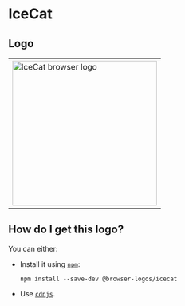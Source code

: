 # IceCat

## Logo

<table>
    <tr height=300>
        <td>
            <a href="https://github.com/alrra/browser-logos/tree/6cdfd03132fedfe96fa8b79cf6050b10322d4443/src/icecat">
                <img width=290 src="https://raw.githubusercontent.com/alrra/browser-logos/6cdfd03132fedfe96fa8b79cf6050b10322d4443/src/icecat/icecat_512x512.png" alt="IceCat browser logo">
            </a>
        </td>
    </tr>
</table>

## How do I get this logo?

You can either:

* Install it using [`npm`][npm]:

  `npm install --save-dev @browser-logos/icecat`

* Use [`cdnjs`][cdnjs].

<!-- Link labels: -->

[cdnjs]: https://cdnjs.com/libraries/browser-logos
[npm]: https://www.npmjs.com/
